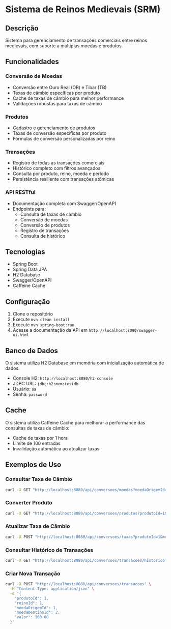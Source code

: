 # Sistema de Reinos Medievais (SRM)

## Descrição
Sistema para gerenciamento de transações comerciais entre reinos medievais, com suporte a múltiplas moedas e produtos.

## Funcionalidades

### Conversão de Moedas
- Conversão entre Ouro Real (OR) e Tibar (TB)
- Taxas de câmbio específicas por produto
- Cache de taxas de câmbio para melhor performance
- Validações robustas para taxas de câmbio

### Produtos
- Cadastro e gerenciamento de produtos
- Taxas de conversão específicas por produto
- Fórmulas de conversão personalizadas por reino

### Transações
- Registro de todas as transações comerciais
- Histórico completo com filtros avançados
- Consulta por produto, reino, moeda e período
- Persistência resiliente com transações atômicas

### API RESTful
- Documentação completa com Swagger/OpenAPI
- Endpoints para:
  - Consulta de taxas de câmbio
  - Conversão de moedas
  - Conversão de produtos
  - Registro de transações
  - Consulta de histórico

## Tecnologias
- Spring Boot
- Spring Data JPA
- H2 Database
- Swagger/OpenAPI
- Caffeine Cache

## Configuração
1. Clone o repositório
2. Execute `mvn clean install`
3. Execute `mvn spring-boot:run`
4. Acesse a documentação da API em `http://localhost:8080/swagger-ui.html`

## Banco de Dados
O sistema utiliza H2 Database em memória com inicialização automática de dados.
- Console H2: `http://localhost:8080/h2-console`
- JDBC URL: `jdbc:h2:mem:testdb`
- Usuário: `sa`
- Senha: `password`

## Cache
O sistema utiliza Caffeine Cache para melhorar a performance das consultas de taxas de câmbio:
- Cache de taxas por 1 hora
- Limite de 100 entradas
- Invalidação automática ao atualizar taxas

## Exemplos de Uso

### Consultar Taxa de Câmbio
```bash
curl -X GET "http://localhost:8080/api/conversoes/moedas?moedaOrigemId=1&moedaDestinoId=2&valor=100.00"
```

### Converter Produto
```bash
curl -X GET "http://localhost:8080/api/conversoes/produtos?produtoId=1&moedaOrigemId=1&moedaDestinoId=2&valor=100.00"
```

### Atualizar Taxa de Câmbio
```bash
curl -X POST "http://localhost:8080/api/conversoes/taxas?produtoId=1&moedaOrigemId=1&moedaDestinoId=2&taxa=2.5"
```

### Consultar Histórico de Transações
```bash
curl -X GET "http://localhost:8080/api/conversoes/transacoes/historico?produtoId=1&reinoId=1&dataInicio=2024-01-01T00:00:00&dataFim=2024-12-31T23:59:59"
```

### Criar Nova Transação
```bash
curl -X POST "http://localhost:8080/api/conversoes/transacoes" \
  -H "Content-Type: application/json" \
  -d '{
    "produtoId": 1,
    "reinoId": 1,
    "moedaOrigemId": 1,
    "moedaDestinoId": 2,
    "valor": 100.00
  }'
``` 